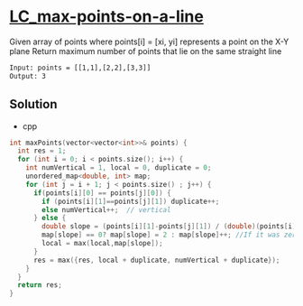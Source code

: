 # [LC_max-points-on-a-line](https://leetcode.com/problems/max-points-on-a-line)

Given array of points where points[i] = [xi, yi] represents a point on the X-Y plane
Return maximum number of points that lie on the same straight line

```txt
Input: points = [[1,1],[2,2],[3,3]]
Output: 3

```

## Solution

* cpp

```cpp
int maxPoints(vector<vector<int>>& points) {
  int res = 1;
  for (int i = 0; i < points.size(); i++) {
    int numVertical = 1, local = 0, duplicate = 0;
    unordered_map<double, int> map;
    for (int j = i + 1; j < points.size() ; j++) {
      if(points[i][0] == points[j][0]) {
        if (points[i][1]==points[j][1]) duplicate++;
        else numVertical++;  // vertical
      } else {
        double slope = (points[i][1]-points[j][1]) / (double)(points[i][0]-points[j][0]);
        map[slope] == 0? map[slope] = 2 : map[slope]++; //If it was zero, add two points!
        local = max(local,map[slope]);
      }
      res = max({res, local + duplicate, numVertical + duplicate});
    }
  }
  return res;
}
```
